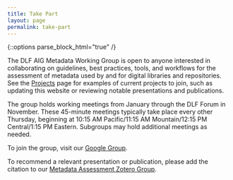 ```yaml
---
title: Take Part
layout: page
permalink: take-part
---
```

{::options parse_block_html="true" /}

The DLF AIG Metadata Working Group is open to anyone interested in collaborating on guidelines, best practices, tools, and workflows for the assessment of metadata used by and for digital libraries and repositories. See the [Projects](/projects) page for examples of current projects to join, such as updating this website or reviewing notable presentations and publications.

The group holds working meetings from January through the DLF Forum in November. These 45-minute meetings typically take place every other Thursday, beginning at 10:15 AM Pacific/11:15 AM Mountain/12:15 PM Central/1:15 PM Eastern. Subgroups may hold additional meetings as needed.

To join the group, visit our [Google Group](https://groups.google.com/forum/#!forum/dlf-aig-metadata-assessment-working-group).

To recommend a relevant presentation or publication, please add the citation to our [Metadata Assessment Zotero Group](https://www.zotero.org/groups/488224/metadata_assessment).
